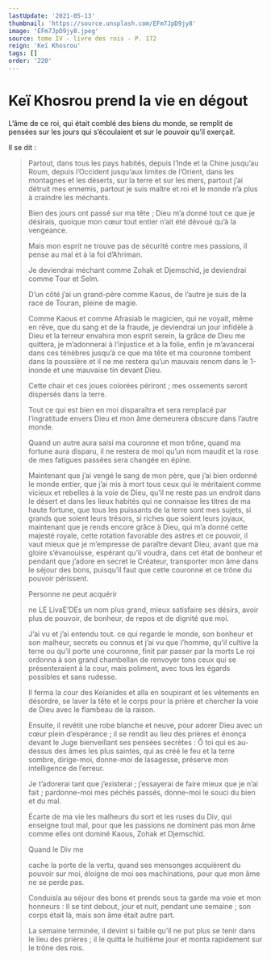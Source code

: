 ```yaml
---
lastUpdate: '2021-05-13'
thumbnail: 'https://source.unsplash.com/EFm7JpD9jy8'
image: 'EFm7JpD9jy8.jpeg'
source: tome IV - livre des rois - P. 172
reign: 'Keï Khosrou'
tags: []
order: '220'
---
```


# Keï Khosrou prend la vie en dégout

L’âme de ce roi, qui était comblé des biens du monde, se remplit de pensées sur les jours qui s’écoulaient et sur le pouvoir qu’il exerçait.

Il se dit :

> Partout, dans tous les pays habités, depuis l’Inde et la Chine jusqu’au Roum, depuis l’Occident jusqu’aux limites de l’Orient, dans les montagnes et les déserts, sur la terre et sur les mers, partout j’ai détruit mes ennemis, partout je suis maître et roi et le monde n’a plus à craindre les méchants.
>
> Bien des jours ont passé sur ma tête ; Dieu m’a donné tout ce que je désirais, quoique mon cœur tout entier n’ait été dévoué qu’à la vengeance.
>
> Mais mon esprit ne trouve pas de sécurité contre mes passions, il pense au mal et à la foi d’Ahriman.
>
> Je deviendrai méchant comme Zohak et Djemschid, je deviendrai comme Tour et Selm.
>
> D’un côté j’ai un grand-père comme Kaous, de l’autre je suis de la race de Touran, pleine de magie.
>
> Comme Kaous et comme Afrasiab le magicien, qui ne voyait, même en rêve, que du sang et de la fraude, je deviendrai un jour infidèle à Dieu et la terreur envahira mon esprit serein, la grâce de Dieu me quittera, je m’adonnerai à l’injustice et à la folie, enfin je m’avancerai dans ces ténèbres jusqu’à ce que ma tête et ma couronne tombent dans la poussière et il ne me restera qu’un mauvais renom dans le 1-inonde et une mauvaise tin devant Dieu.
>
> Cette chair et ces joues colorées périront ; mes ossements seront dispersés dans la terre.
>
> Tout ce qui est bien en moi disparaîtra et sera remplacé par l’ingratitude envers Dieu et mon âme demeurera obscure dans l’autre monde.
>
> Quand un autre aura saisi ma couronne et mon trône, quand ma fortune aura disparu, il ne restera de moi qu’un nom maudit et la rose de mes fatigues passées sera changée en épine.
>
> Maintenant que j’ai vengé le sang de mon père, que j’ai bien ordonné le monde entier, que j’ai mis à mort tous ceux qui le méritaient comme vicieux et rebelles à la voie de Dieu, qu’il ne reste pas un endroit dans le désert et dans les lieux habités qui ne connaisse les titres de ma haute fortune, que tous les puissants de la terre sont mes sujets, si grands que soient leurs trésors, si riches que soient leurs joyaux, maintenant que je rends encore grâce à Dieu, qui m’a donné cette majesté royale, cette rotation favorable des astres et ce pouvoir, il vaut mieux que je m’empresse de paraître devant Dieu, avant que ma gloire s’évanouisse, espérant qu’il voudra, dans cet état de bonheur et pendant que j’adore en secret le Créateur, transporter mon âme dans le séjour des bons, puisqu’il faut que cette couronne et ce trône du pouvoir périssent.
>
> Personne ne peut acquérir
>
> ne LE LivaE’DEs un nom plus grand, mieux satisfaire ses désirs, avoir plus de pouvoir, de bonheur, de repos et de dignité que moi.
>
> J’ai vu et j’ai entendu tout. ce qui regarde le monde, son bonheur et son malheur, secrets ou connus et j’ai vu que l’homme, qu’il cultive la terre ou qu’il porte une couronne, finit par passer par la morts Le roi ordonna à son grand chambellan de renvoyer tons ceux qui se présenteraient à la cour, mais poliment, avec tous les égards possibles et sans rudesse.
>
> Il ferma la cour des Keïanides et alla en soupirant et les vêtements en désordre, se laver la tête et le corps pour la prière et chercher la voie de Dieu avec le flambeau de la raison.
>
> Ensuite, il revêtit une robe blanche et neuve, pour adorer Dieu avec un cœur plein d’espérance ; il se rendit au lieu des prières et énonça devant le Juge bienveillant ses pensées secrètes : Ô toi qui es au-dessus des âmes les plus saintes, qui as créé le feu et la terre sombre, dirige-moi, donne-moi de lasagesse, préserve mon intelligence de l’erreur.
>
> Je t’adorerai tant que j’existerai ; j’essayerai de faire mieux que je n’ai fait ; pardonne-moi mes péchés passés, donne-moi le souci du bien et du mal.
>
> Écarte de ma vie les malheurs du sort et les ruses du Div, qui enseigne tout mal, pour que les passions ne dominent pas mon âme comme elles ont dominé Kaous, Zohak et Djemschid.
>
> Quand le Div me
>
> cache la porte de la vertu, quand ses mensonges acquièrent du pouvoir sur moi, éloigne de moi ses machinations, pour que mon âme ne se perde pas.
>
> Conduisla au séjour des bons et prends sous ta garde ma voie et mon honneurs : Il se tint debout, jour et nuit, pendant une semaine ; son corps était là, mais son âme était autre part.
>
> La semaine terminée, il devint si faible qu’il ne put plus se tenir dans le lieu des prières ; il le quitta le huitième jour et monta rapidement sur le trône des rois.
